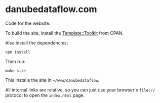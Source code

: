 # danubedataflow.com

Code for the website.

To build the site, install the
[Template::Toolkit](https://metacpan.org/pod/Template::Toolkit) from CPAN.

Also install the dependencies:

    npm install

Then run:

    make site

This installs the site in `~/www/danubedataflow`.

All internal links are relative, so you can just use your browser's
`file://` protocol to open the `index.html` page.
